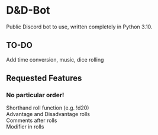 # D&D-Bot
Public Discord bot to use, written completely in Python 3.10. 

## TO-DO 
Add time conversion, music, dice rolling

## Requested Features 
### No particular order!
Shorthand roll function (e.g. !d20)  
Advantage and Disadvantage rolls  
Comments after rolls  
Modifier in rolls  


